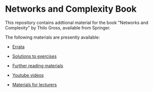 # Networks and Complexity Book

This repository contains addtional material for the book "Networks and Complexity" by Thilo Gross, available from Springer. 

The following materials are presently available:
- [Errata](cont/errata/README.md)
- [Solutions to exercises](cont/sol/README.md)
- [Further reading materials](cont/further/README.md) 
- [Youtube videos](cont/videos/README.md) 

- [Materials for lecturers](cont/lecturers/README.md) 
